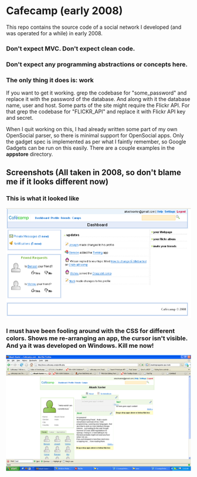 # Cafecamp (early 2008)

This repo contains the source code of a social network I developed (and was operated for a while) in early 2008.

### Don't expect MVC. Don't expect clean code.
### Don't expect any programming abstractions or concepts here.
### __The only thing it does is: work__

If you want to get it working. grep the codebase for "some_password" and replace it with the password of the database. And along with it the database name, user and host. Some parts of the site might require the Flickr API. For that grep the codebase for "FLICKR_API" and replace it with Flickr API key and secret.

When I quit working on this, I had already written some part of my own OpenSocial parser, so there is minimal support for OpenSocial apps. Only the gadget spec is implemented as per what I faintly remember, so Google Gadgets can be run on this easily. There are a couple examples in the __appstore__ directory.

## Screenshots (All taken in 2008, so don't blame me if it looks different now)

### This is what it looked like
![Dashboard](https://github.com/HashNuke/Cafecamp/raw/master/pics/screenshot.png "Dashboard")

### I must have been fooling around with the CSS for different colors. Shows me re-arranging an app, the cursor isn't visible. And ya it was developed on Windows. Kill me now!
![OpenSocial app drag-drop](https://github.com/HashNuke/Cafecamp/raw/master/pics/my_profile_app_rearranging_view.png "OpenSocial app re-arranging")

